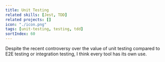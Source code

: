 ```yaml
---
title: Unit Testing
related skills: [Jest, TDD]
related projects: []
icon: "./icon.png"
tags: [unit-testing, testing, tdd]
sortIndex: 60
---
```


Despite the recent controversy over the value of unit testing compared to E2E testing or integration testing, I think every tool has its own use.
